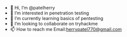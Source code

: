 - 👋 Hi, I’m @patelherry
- 👀 I’m interested in penetration testing
- 🌱 I’m currently learning basics of pentesting
- 💞️ I’m looking to collaborate on tryhackme
- 📫 How to reach me Email:herrypatel770@gmail.com

<!---
patelherry/patelherry is a ✨ special ✨ repository because its `README.md` (this file) appears on your GitHub profile.
You can click the Preview link to take a look at your changes.
--->
